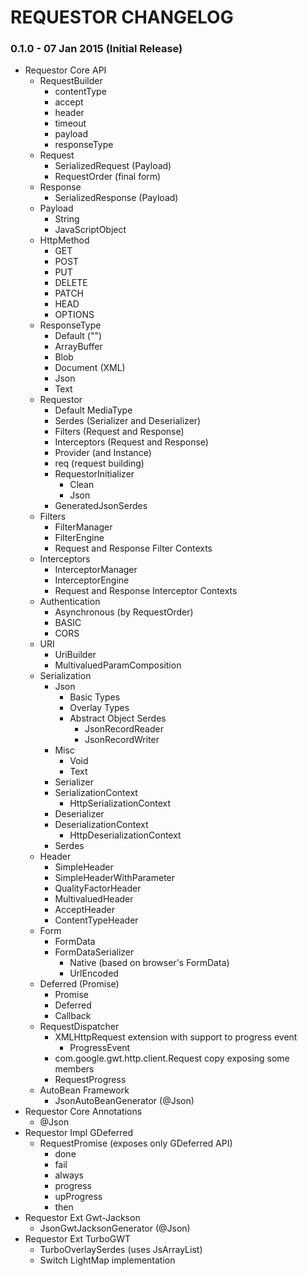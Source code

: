 REQUESTOR CHANGELOG
==

### 0.1.0 - 07 Jan 2015 (Initial Release)
* Requestor Core API
    * RequestBuilder
        * contentType
        * accept
        * header
        * timeout
        * payload
        * responseType
    * Request
        * SerializedRequest (Payload)
        * RequestOrder (final form)
    * Response
        * SerializedResponse (Payload)
    * Payload
        * String
        * JavaScriptObject
    * HttpMethod
        * GET
        * POST
        * PUT
        * DELETE
        * PATCH
        * HEAD 
        * OPTIONS
    * ResponseType
        * Default ("")
        * ArrayBuffer
        * Blob
        * Document (XML)
        * Json
        * Text
    * Requestor
        * Default MediaType
        * Serdes (Serializer and Deserializer)
        * Filters (Request and Response)
        * Interceptors (Request and Response)
        * Provider (and Instance)
        * req (request building)
        * RequestorInitializer
            * Clean
            * Json
        * GeneratedJsonSerdes
    * Filters
        * FilterManager
        * FilterEngine
        * Request and Response Filter Contexts
    * Interceptors
        * InterceptorManager
        * InterceptorEngine
        * Request and Response Interceptor Contexts
    * Authentication
        * Asynchronous (by RequestOrder)
        * BASIC
        * CORS
    * URI
        * UriBuilder
        * MultivaluedParamComposition
    * Serialization
        * Json
            * Basic Types
            * Overlay Types
            * Abstract Object Serdes
                * JsonRecordReader
                * JsonRecordWriter
        * Misc
            * Void
            * Text
        * Serializer
        * SerializationContext
            * HttpSerializationContext
        * Deserializer
        * DeserializationContext
            * HttpDeserializationContext
        * Serdes
    * Header
        * SimpleHeader
        * SimpleHeaderWithParameter
        * QualityFactorHeader
        * MultivaluedHeader
        * AcceptHeader
        * ContentTypeHeader
    * Form
        * FormData
        * FormDataSerializer
            * Native (based on browser's FormData)
            * UrlEncoded
    * Deferred (Promise)
        * Promise
        * Deferred
        * Callback
    * RequestDispatcher
        * XMLHttpRequest extension with support to progress event
            * ProgressEvent
        * com.google.gwt.http.client.Request copy exposing some members
        * RequestProgress
    * AutoBean Framework
        * JsonAutoBeanGenerator (@Json)
* Requestor Core Annotations
    * @Json
* Requestor Impl GDeferred
    * RequestPromise (exposes only GDeferred API)
        * done
        * fail
        * always
        * progress
        * upProgress
        * then
* Requestor Ext Gwt-Jackson
    * JsonGwtJacksonGenerator (@Json)
* Requestor Ext TurboGWT
    * TurboOverlaySerdes (uses JsArrayList)
    * Switch LightMap implementation